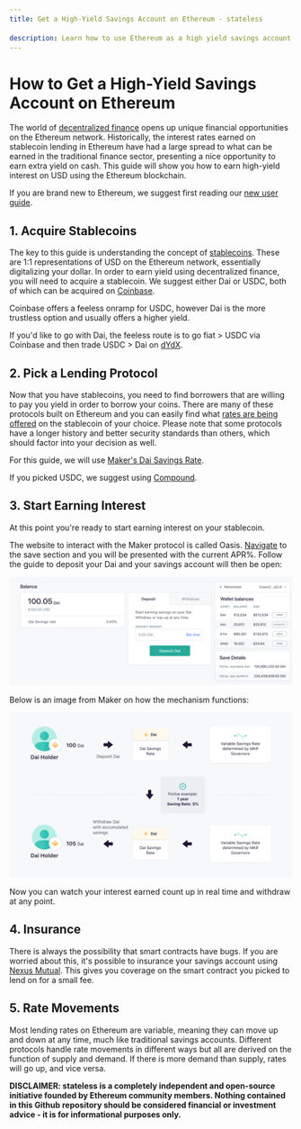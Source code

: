 ```yaml
---
title: Get a High-Yield Savings Account on Ethereum - stateless

description: Learn how to use Ethereum as a high yield savings account.
---
```


# How to Get a High-Yield Savings Account on Ethereum

The world of [decentralized finance](/built-on-ethereum/open-finance/what-is-open-finance.md) opens up unique financial opportunities on the Ethereum network.  Historically, the interest rates earned on stablecoin lending in Ethereum have had a large spread to what can be earned in the traditional finance sector, presenting a nice opportunity to earn extra yield on cash. This guide will show you how to earn high-yield interest on USD using the Ethereum blockchain.

If you are brand new to Ethereum, we suggest first reading our [new user guide](../using-ethereum/ethereum-new-user-guide.md).

## 1. Acquire Stablecoins

The key to this guide is understanding the concept of [stablecoins](../built-on-ethereum/open-finance/stablecoins/what-are-stablecoins.md). These are 1:1 representations of USD on the Ethereum network, essentially digitalizing your dollar. In order to earn yield using decentralized finance, you will need to acquire a stablecoin. We suggest either Dai or USDC, both of which can be acquired on [Coinbase](https://www.coinbase.com/price/ethereum?r=conner_k3).

Coinbase offers a feeless onramp for USDC, however Dai is the more trustless option and usually offers a higher yield. 

If you'd like to go with Dai, the feeless route is to go fiat > USDC via Coinbase and then trade USDC > Dai on [dYdX](https://dydx.exchange/).

## 2. Pick a Lending Protocol

Now that you have stablecoins, you need to find borrowers that are willing to pay you yield in order to borrow your coins. There are many of these protocols built on Ethereum and you can easily find what [rates are being offered](https://loanscan.io/) on the stablecoin of your choice. Please note that some protocols have a longer history and better security standards than others, which should factor into your decision as well.

For this guide, we will use [Maker's Dai Savings Rate](https://oasis.app/save).

If you picked USDC, we suggest using [Compound](https://app.compound.finance/).

## 3. Start Earning Interest

At this point you're ready to start earning interest on your stablecoin.

The website to interact with the Maker protocol is called Oasis. [Navigate](https://oasis.app/save) to the save section and you will be presented with the current APR%. Follow the guide to deposit your Dai and your savings account will then be open:

![](/assets/images/dsr.png)  

Below is an image from Maker on how the mechanism functions:

![](/assets/images/dsr_guide.png) 

Now you can watch your interest earned count up in real time and withdraw at any point.

## 4. Insurance

There is always the possibility that smart contracts have bugs. If you are worried about this, it's possible to insurance your savings account using [Nexus Mutual](https://app.nexusmutual.io/#/SmartContractCover). This gives you coverage on the smart contract you picked to lend on for a small fee.

## 5. Rate Movements

Most lending rates on Ethereum are variable, meaning they can move up and down at any time, much like traditional savings accounts. Different protocols handle rate movements in different ways but all are derived on the function of supply and demand. If there is more demand than supply, rates will go up, and vice versa.


**DISCLAIMER: stateless is a completely independent and open-source initiative founded by Ethereum community members. Nothing contained in this Github repository should be considered financial or investment advice - it is for informational purposes only.**


